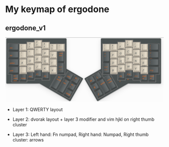 # My keymap of ergodone

## ergodone_v1

![keymapping.image](Layout_v1.png)

- Layer 1: QWERTY layout

- Layer 2: dvorak layout + layer 3 modifier and vim hjkl on right thumb cluster

- Layer 3: Left hand: Fn numpad, Right hand: Numpad, Right thumb cluster: arrows
